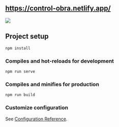 ## https://control-obra.netlify.app/

![](https://user-images.githubusercontent.com/68760595/128254866-00c279b2-29ac-4272-843b-572b9ee96041.PNG)

## Project setup

```
npm install
```

### Compiles and hot-reloads for development

```
npm run serve
```

### Compiles and minifies for production

```
npm run build
```

### Customize configuration

See [Configuration Reference](https://cli.vuejs.org/config/).
